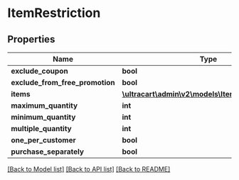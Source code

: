 # ItemRestriction

## Properties
Name | Type | Description | Notes
------------ | ------------- | ------------- | -------------
**exclude_coupon** | **bool** |  | [optional] 
**exclude_from_free_promotion** | **bool** |  | [optional] 
**items** | [**\\ultracart\admin\v2\models\ItemRestrictionItem[]**](ItemRestrictionItem.md) |  | [optional] 
**maximum_quantity** | **int** |  | [optional] 
**minimum_quantity** | **int** |  | [optional] 
**multiple_quantity** | **int** |  | [optional] 
**one_per_customer** | **bool** |  | [optional] 
**purchase_separately** | **bool** |  | [optional] 

[[Back to Model list]](../README.md#documentation-for-models) [[Back to API list]](../README.md#documentation-for-api-endpoints) [[Back to README]](../README.md)


